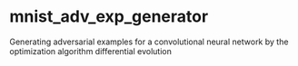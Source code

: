 # mnist_adv_exp_generator
Generating adversarial examples for a convolutional neural network by the optimization algorithm differential evolution

